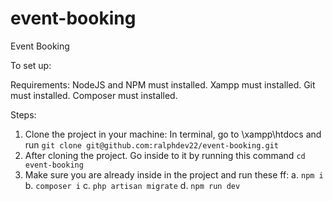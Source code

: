# event-booking
Event Booking

To set up:

Requirements: 
NodeJS and NPM must installed.
Xampp must installed.
Git must installed.
Composer must installed.

Steps:
1. Clone the project in your machine:
    In terminal, go to \xampp\htdocs and run `git clone git@github.com:ralphdev22/event-booking.git`
2. After cloning the project. Go inside to it by running this command `cd event-booking`
3. Make sure you are already inside in the project and run these ff:
    a. `npm i`
    b. `composer i`
    c. `php artisan migrate`
    d. `npm run dev`
